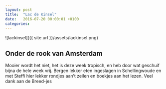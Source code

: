 ```yaml
---
layout: post
title:  "Lac de Kinsel"
date:   2016-07-20 00:00:01 +0100
categories:
---
```

![lackinsel]({{ site.url }}/assets/lackinsel.png)

## Onder de rook van Amsterdam
Mooier wordt het niet, het is deze week tropisch, en heb door wat geschuif bijna de hele week vrij. Bergen lekker eten ingeslagen in Schellingwoude en met Steffi hier lekker rondjes aan’t zeilen en boekjes aan het lezen. Veel dank aan de Breed-jes
